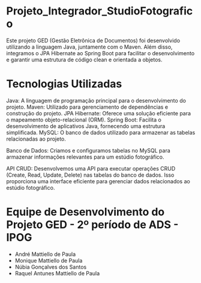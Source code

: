 # Projeto_Integrador_StudioFotografico
Este projeto GED (Gestão Eletrônica de Documentos) foi desenvolvido utilizando a linguagem Java, juntamente com o Maven. Além disso, integramos o JPA Hibernate ao Spring Boot para facilitar o desenvolvimento e garantir uma estrutura de código clean e orientada a objetos.

# Tecnologias Utilizadas

Java: A linguagem de programação principal para o desenvolvimento do projeto.
Maven: Utilizado para gerenciamento de dependências e construção do projeto.
JPA Hibernate: Oferece uma solução eficiente para o mapeamento objeto-relacional (ORM).
Spring Boot: Facilita o desenvolvimento de aplicativos Java, fornecendo uma estrutura simplificada.
MySQL: O banco de dados utilizado para armazenar as tabelas relacionadas ao projeto.

Banco de Dados: Criamos e configuramos tabelas no MySQL para armazenar informações relevantes para um estúdio fotográfico.

API CRUD: Desenvolvemos uma API para executar operações CRUD (Create, Read, Update, Delete) nas tabelas do banco de dados. Isso proporciona uma interface eficiente para gerenciar dados relacionados ao estúdio fotográfico.


# Equipe de Desenvolvimento do Projeto GED - 2º período de ADS - IPOG

- André  Mattiello de Paula
- Monique Mattiello de Paula
- Núbia Gonçalves dos Santos
- Raquel Antunes Mattiello de Paula


